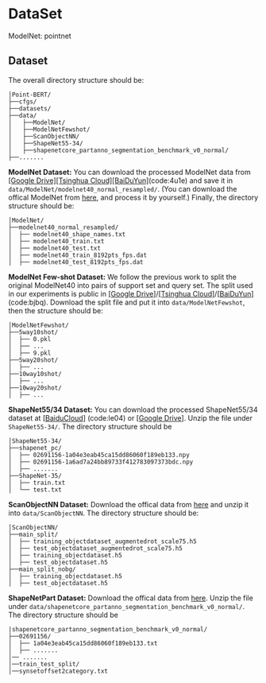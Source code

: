 # DataSet

ModelNet: pointnet










## Dataset 
The overall directory structure should be:

```
│Point-BERT/
├──cfgs/
├──datasets/
├──data/
│   ├──ModelNet/
│   ├──ModelNetFewshot/
│   ├──ScanObjectNN/
│   ├──ShapeNet55-34/
│   ├──shapenetcore_partanno_segmentation_benchmark_v0_normal/
├──.......
```
**ModelNet Dataset:** You can download the processed ModelNet data from [[Google Drive]](https://drive.google.com/drive/folders/1fAx8Jquh5ES92g1zm2WG6_ozgkwgHhUq?usp=sharing)[[Tsinghua Cloud]](https://cloud.tsinghua.edu.cn/d/4808a242b60c4c1f9bed/)[[BaiDuYun]](https://pan.baidu.com/s/18XL4_HWMlAS_5DUH-T6CjA )(code:4u1e) and save it in `data/ModelNet/modelnet40_normal_resampled/`. (You can download the offical ModelNet from [here](https://shapenet.cs.stanford.edu/media/modelnet40_normal_resampled.zip), and process it by yourself.) Finally, the directory structure should be:
```
│ModelNet/
├──modelnet40_normal_resampled/
│  ├── modelnet40_shape_names.txt
│  ├── modelnet40_train.txt
│  ├── modelnet40_test.txt
│  ├── modelnet40_train_8192pts_fps.dat
│  ├── modelnet40_test_8192pts_fps.dat
```

**ModelNet Few-shot Dataset:** We follow the previous work to split the original ModelNet40 into pairs of support set and query set. The split used in our experiments is public in [[Google Drive]](https://drive.google.com/drive/folders/1gqvidcQsvdxP_3MdUr424Vkyjb_gt7TW?usp=sharing)/[[Tsinghua Cloud]](https://cloud.tsinghua.edu.cn/d/d4aac5b8f02749e3bdaa/)/[[BaiDuYun]](https://pan.baidu.com/s/1s-Dn1s8cYpeaFVpd1jslzg)(code:bjbq). Download the split file and put it into `data/ModelNetFewshot`, then the structure should be:

```
│ModelNetFewshot/
├──5way10shot/
│  ├── 0.pkl
│  ├── ...
│  ├── 9.pkl
├──5way20shot/
│  ├── ...
├──10way10shot/
│  ├── ...
├──10way20shot/
│  ├── ...
```

**ShapeNet55/34 Dataset:** You can download the processed ShapeNet55/34 dataset at [[BaiduCloud](https://pan.baidu.com/s/16Q-GsEXEHkXRhmcSZTY86A)] (code:le04) or [[Google Drive](https://drive.google.com/file/d/1jUB5yD7DP97-EqqU2A9mmr61JpNwZBVK/view?usp=sharing)]. Unzip the file under `ShapeNet55-34/`. The directory structure should be

```
│ShapeNet55-34/
├──shapenet_pc/
│  ├── 02691156-1a04e3eab45ca15dd86060f189eb133.npy
│  ├── 02691156-1a6ad7a24bb89733f412783097373bdc.npy
│  ├── .......
├──ShapeNet-35/
│  ├── train.txt
│  └── test.txt
```

**ScanObjectNN Dataset:** Download the offical data from [here](http://103.24.77.34/scanobjectnn) and unzip it into `data/ScanObjectNN`. The directory structure should be:
```
│ScanObjectNN/
├──main_split/
│  ├── training_objectdataset_augmentedrot_scale75.h5
│  ├── test_objectdataset_augmentedrot_scale75.h5
│  ├── training_objectdataset.h5
│  ├── test_objectdataset.h5
├──main_split_nobg/
│  ├── training_objectdataset.h5
│  ├── test_objectdataset.h5
```


**ShapeNetPart Dataset:** Download the offical data from [here](https://shapenet.cs.stanford.edu/media/shapenetcore_partanno_segmentation_benchmark_v0_normal.zip). Unzip the file under `data/shapenetcore_partanno_segmentation_benchmark_v0_normal/`. The directory structure should be

```
|shapenetcore_partanno_segmentation_benchmark_v0_normal/
├──02691156/
│  ├── 1a04e3eab45ca15dd86060f189eb133.txt
│  ├── .......
│── .......
│──train_test_split/
│──synsetoffset2category.txt
```